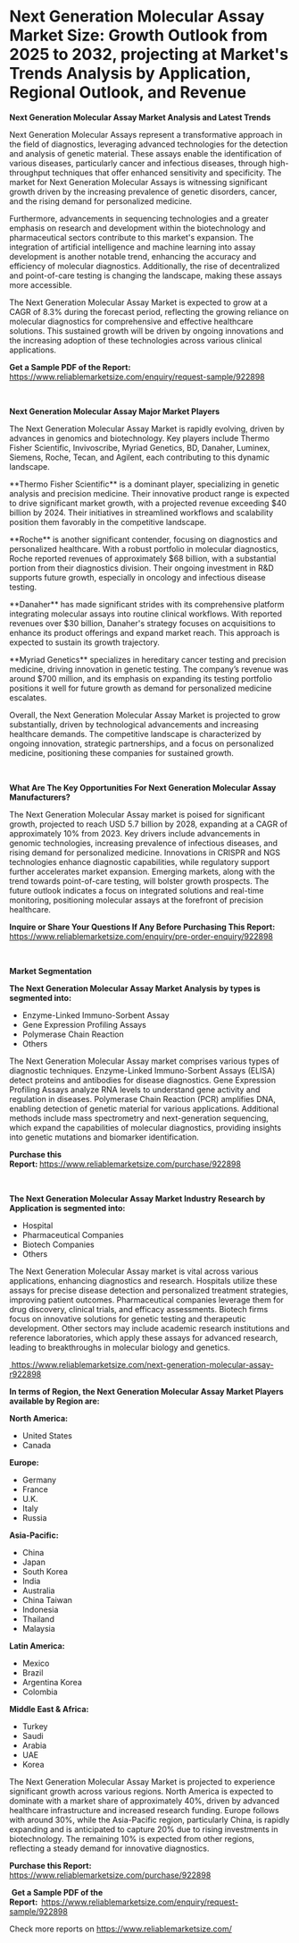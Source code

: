 <p><h1>Next Generation Molecular Assay Market Size: Growth Outlook from 2025 to 2032, projecting at Market's Trends Analysis by Application, Regional Outlook, and Revenue</h1></p><p><strong>Next Generation Molecular Assay Market Analysis and Latest Trends</strong></p>
<p><p>Next Generation Molecular Assays represent a transformative approach in the field of diagnostics, leveraging advanced technologies for the detection and analysis of genetic material. These assays enable the identification of various diseases, particularly cancer and infectious diseases, through high-throughput techniques that offer enhanced sensitivity and specificity. The market for Next Generation Molecular Assays is witnessing significant growth driven by the increasing prevalence of genetic disorders, cancer, and the rising demand for personalized medicine.</p><p>Furthermore, advancements in sequencing technologies and a greater emphasis on research and development within the biotechnology and pharmaceutical sectors contribute to this market's expansion. The integration of artificial intelligence and machine learning into assay development is another notable trend, enhancing the accuracy and efficiency of molecular diagnostics. Additionally, the rise of decentralized and point-of-care testing is changing the landscape, making these assays more accessible.</p><p>The Next Generation Molecular Assay Market is expected to grow at a CAGR of 8.3% during the forecast period, reflecting the growing reliance on molecular diagnostics for comprehensive and effective healthcare solutions. This sustained growth will be driven by ongoing innovations and the increasing adoption of these technologies across various clinical applications.</p></p>
<p><strong>Get a Sample PDF of the Report:&nbsp;</strong> <a href="https://www.reliablemarketsize.com/enquiry/request-sample/922898?utm_campaign=2472&utm_medium=2&utm_source=Github&utm_content=ia&utm_term=07032025&utm_id=next-generation-molecular-assay">https://www.reliablemarketsize.com/enquiry/request-sample/922898</a></p>
<p>&nbsp;</p>
<p><strong>Next Generation Molecular Assay Major Market Players</strong></p>
<p><p>The Next Generation Molecular Assay Market is rapidly evolving, driven by advances in genomics and biotechnology. Key players include Thermo Fisher Scientific, Invivoscribe, Myriad Genetics, BD, Danaher, Luminex, Siemens, Roche, Tecan, and Agilent, each contributing to this dynamic landscape.</p><p>**Thermo Fisher Scientific** is a dominant player, specializing in genetic analysis and precision medicine. Their innovative product range is expected to drive significant market growth, with a projected revenue exceeding $40 billion by 2024. Their initiatives in streamlined workflows and scalability position them favorably in the competitive landscape.</p><p>**Roche** is another significant contender, focusing on diagnostics and personalized healthcare. With a robust portfolio in molecular diagnostics, Roche reported revenues of approximately $68 billion, with a substantial portion from their diagnostics division. Their ongoing investment in R&D supports future growth, especially in oncology and infectious disease testing.</p><p>**Danaher** has made significant strides with its comprehensive platform integrating molecular assays into routine clinical workflows. With reported revenues over $30 billion, Danaher's strategy focuses on acquisitions to enhance its product offerings and expand market reach. This approach is expected to sustain its growth trajectory.</p><p>**Myriad Genetics** specializes in hereditary cancer testing and precision medicine, driving innovation in genetic testing. The company’s revenue was around $700 million, and its emphasis on expanding its testing portfolio positions it well for future growth as demand for personalized medicine escalates.</p><p>Overall, the Next Generation Molecular Assay Market is projected to grow substantially, driven by technological advancements and increasing healthcare demands. The competitive landscape is characterized by ongoing innovation, strategic partnerships, and a focus on personalized medicine, positioning these companies for sustained growth.</p></p>
<p>&nbsp;</p>
<p><strong>What Are The Key Opportunities For Next Generation Molecular Assay Manufacturers?</strong></p>
<p><p>The Next Generation Molecular Assay market is poised for significant growth, projected to reach USD 5.7 billion by 2028, expanding at a CAGR of approximately 10% from 2023. Key drivers include advancements in genomic technologies, increasing prevalence of infectious diseases, and rising demand for personalized medicine. Innovations in CRISPR and NGS technologies enhance diagnostic capabilities, while regulatory support further accelerates market expansion. Emerging markets, along with the trend towards point-of-care testing, will bolster growth prospects. The future outlook indicates a focus on integrated solutions and real-time monitoring, positioning molecular assays at the forefront of precision healthcare.</p></p>
<p><strong>Inquire or Share Your Questions If Any Before Purchasing This Report:</strong> <a href="https://www.reliablemarketsize.com/enquiry/pre-order-enquiry/922898?utm_campaign=2472&utm_medium=2&utm_source=Github&utm_content=ia&utm_term=07032025&utm_id=next-generation-molecular-assay">https://www.reliablemarketsize.com/enquiry/pre-order-enquiry/922898</a></p>
<p>&nbsp;</p>
<p><strong>Market Segmentation</strong></p>
<p><strong>The Next Generation Molecular Assay Market Analysis by types is segmented into:</strong></p>
<p><ul><li>Enzyme-Linked Immuno-Sorbent Assay</li><li>Gene Expression Profiling Assays</li><li>Polymerase Chain Reaction</li><li>Others</li></ul></p>
<p><p>The Next Generation Molecular Assay market comprises various types of diagnostic techniques. Enzyme-Linked Immuno-Sorbent Assays (ELISA) detect proteins and antibodies for disease diagnostics. Gene Expression Profiling Assays analyze RNA levels to understand gene activity and regulation in diseases. Polymerase Chain Reaction (PCR) amplifies DNA, enabling detection of genetic material for various applications. Additional methods include mass spectrometry and next-generation sequencing, which expand the capabilities of molecular diagnostics, providing insights into genetic mutations and biomarker identification.</p></p>
<p><strong>Purchase this Report:&nbsp;</strong><a href="https://www.reliablemarketsize.com/purchase/922898?utm_campaign=2472&utm_medium=2&utm_source=Github&utm_content=ia&utm_term=07032025&utm_id=next-generation-molecular-assay">https://www.reliablemarketsize.com/purchase/922898</a></p>
<p>&nbsp;</p>
<p><strong>The Next Generation Molecular Assay Market Industry Research by Application is segmented into:</strong></p>
<p><ul><li>Hospital</li><li>Pharmaceutical Companies</li><li>Biotech Companies</li><li>Others</li></ul></p>
<p><p>The Next Generation Molecular Assay market is vital across various applications, enhancing diagnostics and research. Hospitals utilize these assays for precise disease detection and personalized treatment strategies, improving patient outcomes. Pharmaceutical companies leverage them for drug discovery, clinical trials, and efficacy assessments. Biotech firms focus on innovative solutions for genetic testing and therapeutic development. Other sectors may include academic research institutions and reference laboratories, which apply these assays for advanced research, leading to breakthroughs in molecular biology and genetics.</p></p>
<p><a href="https://www.reliablemarketsize.com/next-generation-molecular-assay-r922898?utm_campaign=2472&utm_medium=2&utm_source=Github&utm_content=ia&utm_term=07032025&utm_id=next-generation-molecular-assay">&nbsp;https://www.reliablemarketsize.com/next-generation-molecular-assay-r922898</a></p>
<p><strong>In terms of Region, the Next Generation Molecular Assay Market Players available by Region are:</strong></p>
<p>
    <p> <strong> North America: </strong>
        <ul>
            <li>United States</li>
            <li>Canada</li>
        </ul>
        </p> 
    <p> <strong> Europe: </strong>
        <ul>
            <li>Germany</li>
            <li>France</li>
            <li>U.K.</li>
            <li>Italy</li>
            <li>Russia</li>
        </ul>
        </p> 
    <p> <strong> Asia-Pacific: </strong>
        <ul>
            <li>China</li>
            <li>Japan</li>
            <li>South Korea</li>
            <li>India</li>
            <li>Australia</li>
            <li>China Taiwan</li>
            <li>Indonesia</li>
            <li>Thailand</li>
            <li>Malaysia</li>
        </ul>
        </p> 
    <p> <strong> Latin America: </strong>
        <ul>
            <li>Mexico</li>
            <li>Brazil</li>
            <li>Argentina Korea</li>
            <li>Colombia</li>
        </ul>
        </p> 
    <p> <strong> Middle East & Africa: </strong>
        <ul>
            <li>Turkey</li>
            <li>Saudi</li>
            <li>Arabia</li>
            <li>UAE</li>
            <li>Korea</li>
        </ul>
    </p>
    </p>
<p><p>The Next Generation Molecular Assay Market is projected to experience significant growth across various regions. North America is expected to dominate with a market share of approximately 40%, driven by advanced healthcare infrastructure and increased research funding. Europe follows with around 30%, while the Asia-Pacific region, particularly China, is rapidly expanding and is anticipated to capture 20% due to rising investments in biotechnology. The remaining 10% is expected from other regions, reflecting a steady demand for innovative diagnostics.</p></p>
<p><strong>Purchase this Report: </strong><a href="https://www.reliablemarketsize.com/purchase/922898?utm_campaign=2472&utm_medium=2&utm_source=Github&utm_content=ia&utm_term=07032025&utm_id=next-generation-molecular-assay">https://www.reliablemarketsize.com/purchase/922898</a></p>
<p>&nbsp;<strong>Get a Sample PDF of the Report:&nbsp;&nbsp;</strong><a href="https://www.reliablemarketsize.com/enquiry/request-sample/922898?utm_campaign=2472&utm_medium=2&utm_source=Github&utm_content=ia&utm_term=07032025&utm_id=next-generation-molecular-assay">https://www.reliablemarketsize.com/enquiry/request-sample/922898</a></p>
<p><strong></strong></p>
<p>Check more reports on <a href="https://www.reliablemarketsize.com/?utm_campaign=2472&utm_medium=2&utm_source=Github&utm_content=ia&utm_term=07032025&utm_id=next-generation-molecular-assay">https://www.reliablemarketsize.com/</a></p>